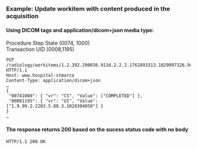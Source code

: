 ### Example: Update workitem with content produced in the acquisition

#### Using DICOM tags and application/dicom+json media type:  
Procedure Step State (0074, 1000)   
Transaction UID (0008,1195)  

```http
PUT /radiology/workitems/1.2.392.200036.9116.2.2.2.1762893313.1029997326.945873/state HTTP/1.1
Host: www.hospital-stmarco
Content-Type: application/dicom+json
…
{
 "00741000": { "vr": "CS", "Value": ["COMPLETED"] },
 "00081195": { "vr": "UI", "Value": ["1.9.99.2.2203.5.88.3.1020304050"] }
}
…
```

#### The response returns 200 based on the sucess status code with no body

```http
HTTP/1.1 200 OK

```
